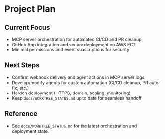 # Project Plan

## Current Focus
- MCP server orchestration for automated CI/CD and PR cleanup
- GitHub App integration and secure deployment on AWS EC2
- Minimal permissions and event subscriptions for security

## Next Steps
- Confirm webhook delivery and agent actions in MCP server logs
- Develop/modify agents for custom automation (CI/CD cleanup, PR auto-fix, etc.)
- Harden deployment (HTTPS, domain, scaling, monitoring)
- Keep `docs/WORKTREE_STATUS.md` up to date for seamless handoff

## Reference
- See `docs/WORKTREE_STATUS.md` for the latest orchestration and deployment state. 